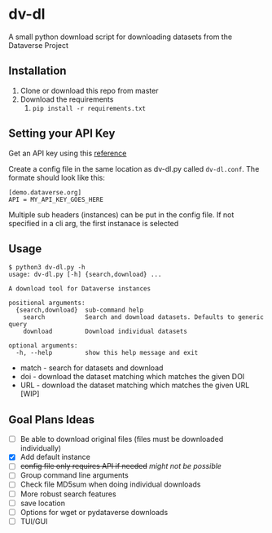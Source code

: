 # dv-dl
A small python download script for downloading datasets from the Dataverse Project

## Installation

1. Clone or download this repo from master
2. Download the requirements
   1. `pip install -r requirements.txt`

## Setting your API Key

Get an API key using this [reference](https://guides.dataverse.org/en/5.3/api/auth.html)

Create a config file in the same location as dv-dl.py called `dv-dl.conf`. The formate should look like this:

```
[demo.dataverse.org]
API = MY_API_KEY_GOES_HERE
```

Multiple sub headers (instances) can be put in the config file. If not specified in a cli arg, the first instanace is selected

## Usage

```
$ python3 dv-dl.py -h
usage: dv-dl.py [-h] {search,download} ...

A download tool for Dataverse instances

positional arguments:
  {search,download}  sub-command help
    search           Search and download datasets. Defaults to generic query
    download         Download individual datasets

optional arguments:
  -h, --help         show this help message and exit
```

- match - search for datasets and download
- doi - download the dataset matching which matches the given DOI
- URL -  download the dataset matching which matches the given URL [WIP]

## Goal Plans Ideas

- [ ] Be able to download original files (files must be downloaded individually)
- [X] Add default instance
- [ ] ~~config file only requires API if needed~~ *might not be possible*
- [ ] Group command line arguments
- [ ] Check file MD5sum when doing individual downloads
- [ ] More robust search features
- [ ] save location
- [ ] Options for wget or pydataverse downloads
- [ ] TUI/GUI